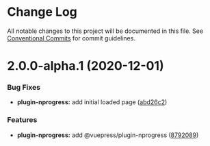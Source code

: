 # Change Log

All notable changes to this project will be documented in this file.
See [Conventional Commits](https://conventionalcommits.org) for commit guidelines.

# 2.0.0-alpha.1 (2020-12-01)


### Bug Fixes

* **plugin-nprogress:** add initial loaded page ([abd26c2](https://github.com/vuepress/vuepress-next/commit/abd26c2e97d94a3b2e41ca0c85733c4b1f618808))


### Features

* **plugin-nprogress:** add @vuepress/plugin-nprogress ([8792089](https://github.com/vuepress/vuepress-next/commit/8792089ce6a609fb64984df334a42772ada20224))
